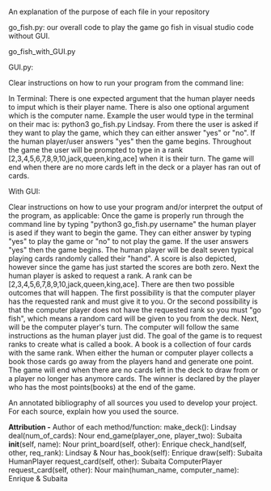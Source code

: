 
An explanation of the purpose of each file in your repository

go_fish.py: our overall code to play the game go fish in visual studio code without GUI. 

go_fish_with_GUI.py

GUI.py: 



Clear instructions on how to run your program from the command line:

In Terminal: There is one expected argument that the human player needs to imput which is their player name. There is also one optional argument which is the computer name. Example the user would type in the terminal on their mac is: python3 go_fish.py Lindsay. From there the user is asked if they want to play the game, which they can either answer "yes" or "no". If the human player/user answers "yes" then the game begins. Throughout the game the user will be prompted to type in a rank [2,3,4,5,6,7,8,9,10,jack,queen,king,ace] when it is their turn. The game will end when there are no more cards left in the deck or a player has ran out of cards.



With GUI: 









Clear instructions on how to use your program and/or interpret the output of the program, as applicable:
Once the game is properly run through the command line by typing "python3 go_fish.py username" the human player is ased if they want to begin the game. They can either answer by typing "yes" to play the game or "no" to not play the game. If the user answers "yes" then the game begins. The human player will be dealt seven typical playing cards randomly called their "hand". A score is also depicted, however since the game has just started the scores are both zero. Next the human player is asked to request a rank. A rank can be [2,3,4,5,6,7,8,9,10,jack,queen,king,ace]. There are then two possible outcomes that will happen. The first possibility is that the computer player has the requested rank and must give it to you. Or the second possibility is that the computer player does not have the requested rank so you must "go fish", which means a random card will be given to you from the deck. Next, will be the computer player's turn. The computer will follow the same instructions as the human player just did. The goal of the game is to request ranks to create what is called a book. A book is a collection of four cards with the same rank. When either the human or computer player collects a book those cards go away from the players hand and generate one point. The game will end when there are no cards left in the deck to draw from or a player no longer has anymore cards. The winner is declared by the player who has the most points(books) at the end of the game.






An annotated bibliography of all sources you used to develop your project. For each source, explain how you used the source.


**Attribution -** Author of each method/function:
make_deck(): Lindsay
deal(num_of_cards): Nour
end_game(player_one, player_two): Subaita
__init__(self, name): Nour
print_board(self, other): Enrique
check_hand(self, other, req_rank): Lindsay & Nour
has_book(self): Enrique
draw(self): Subaita
HumanPlayer request_card(self, other): Subaita
ComputerPlayer request_card(self, other): Nour
main(human_name, computer_name): Enrique & Subaita





